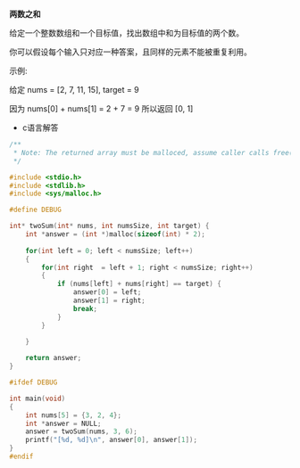 **两数之和**

给定一个整数数组和一个目标值，找出数组中和为目标值的两个数。

你可以假设每个输入只对应一种答案，且同样的元素不能被重复利用。

示例:

给定 nums = [2, 7, 11, 15], target = 9

因为 nums[0] + nums[1] = 2 + 7 = 9
所以返回 [0, 1]

- c语言解答

```c
/**
 * Note: The returned array must be malloced, assume caller calls free().
 */

#include <stdio.h>
#include <stdlib.h>
#include <sys/malloc.h>

#define DEBUG

int* twoSum(int* nums, int numsSize, int target) {
    int *answer = (int *)malloc(sizeof(int) * 2);
    
    for(int left = 0; left < numsSize; left++)
    {
        for(int right  = left + 1; right < numsSize; right++)
        {
            if (nums[left] + nums[right] == target) {
                answer[0] = left;
                answer[1] = right;
                break;
            }
        }
        
    }

    return answer;
}

#ifdef DEBUG

int main(void)
{
    int nums[5] = {3, 2, 4};
    int *answer = NULL;
    answer = twoSum(nums, 3, 6);
    printf("[%d, %d]\n", answer[0], answer[1]);
}
#endif

```